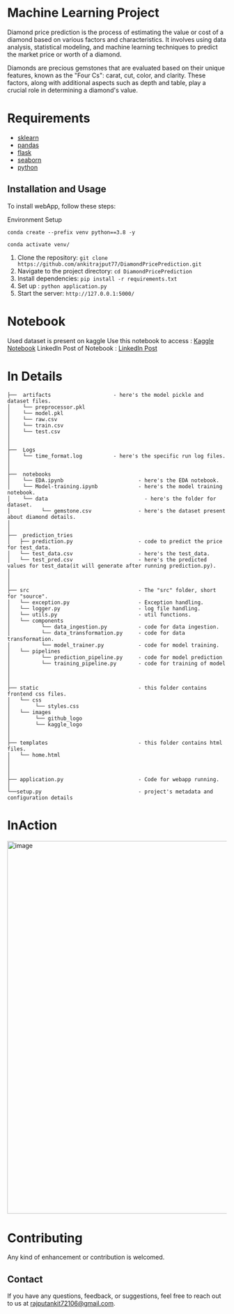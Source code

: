 # Machine Learning Project

Diamond price prediction is the process of estimating the value or cost of a diamond based on various factors and characteristics. It involves using data analysis, statistical modeling, and machine learning techniques to predict the market price or worth of a diamond.

Diamonds are precious gemstones that are evaluated based on their unique features, known as the "Four Cs": carat, cut, color, and clarity. These factors, along with additional aspects such as depth and table, play a crucial role in determining a diamond's value.

# Requirements
- [sklearn](https://scikit-learn.org/stable/)
- [pandas](https://www.w3schools.com/python/pandas/default.asp)
- [flask](https://flask.palletsprojects.com/en/2.3.x/)
- [seaborn](https://seaborn.pydata.org/)
- [python](https://www.python.org/)

## Installation and Usage

To install webApp, follow these steps:

Environment Setup
```
conda create --prefix venv python==3.8 -y
```
```
conda activate venv/
````

1. Clone the repository: `git clone https://github.com/ankitrajput77/DiamondPricePrediction.git`
2. Navigate to the project directory: `cd DiamondPricePrediction`
3. Install dependencies: `pip install -r requirements.txt`
4. Set up : `python application.py`
5. Start the server: `http://127.0.0.1:5000/`

# Notebook
Used dataset is present on kaggle 
Use this notebook to access : [Kaggle Notebook](https://www.kaggle.com/code/ankitrajput77/eda-modeltrain-pipeline)
LinkedIn Post of Notebook : [LinkedIn Post](https://www.linkedin.com/feed/update/urn:li:activity:7081327130298527744?utm_source=share&utm_medium=member_desktop)

# In Details
```
├──  artifacts                    - here's the model pickle and dataset files.
│    └── preprocessor.pkl  
│    └── model.pkl
│    └── raw.csv
│    └── train.csv
│    └── test.csv
│
│
├──  Logs  
│    └── time_format.log          - here's the specific run log files.
│ 
│
├──  notebooks  
│    └── EDA.ipynb                        - here's the EDA notebook.
│    └── Model-training.ipynb             - here's the model training notebook.
│    └── data 		                        - here's the folder for dataset.
│          └── gemstone.csv               - here's the dataset present about diamond details.
│
│
├──  prediction_tries
│   ├── prediction.py                     - code to predict the price for test_data.
│   └── test_data.csv                     - here's the test_data.
│   └── test_pred.csv                     - here's the predicted values for test_data(it will generate after running prediction.py).
│
│
│
├── src                                   - The "src" folder, short for "source".
│   └── exception.py                      - Exception handling.
│   └── logger.py                         - log file handling.
│   └── utils.py                          - util functions.
│   └── components
│          └── data_ingestion.py          - code for data ingestion.
│          └── data_transformation.py     - code for data transformation.
│          └── model_trainer.py           - code for model training.
│   └── pipelines
│          └── prediction_pipeline.py     - code for model prediction 
│          └── training_pipeline.py       - code for training of model 
│
│
│
├── static                                - this folder contains frontend css files.
│   └── css
│        └── styles.css 
│   └── images
│        └── github_logo
│        └── kaggle_logo
│
│
├── templates                             - this folder contains html files.
│   └── home.html
│   
│ 
│ 
├── application.py                        - Code for webapp running.
│					
└──setup.py                               - project's metadata and configuration details
```
# InAction
<img width="855" alt="image" src="https://github.com/ankitrajput77/DiamondPricePrediction/assets/113281225/790895da-0916-4361-9fc1-60de5308c03b">


# Contributing
Any kind of enhancement or contribution is welcomed.

## Contact
If you have any questions, feedback, or suggestions, feel free to reach out to us at [rajputankit72106@gmail.com](mailto:rajputankit72106@gmail.com).
